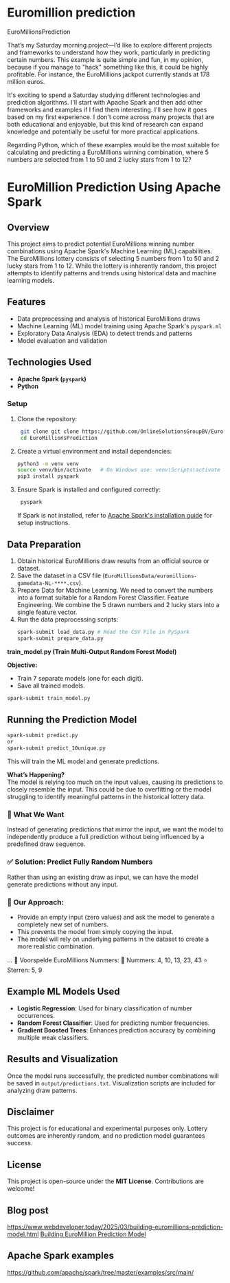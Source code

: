 # Euromillion prediction
EuroMillionsPrediction

That’s my Saturday morning project—I’d like to explore different projects and frameworks to understand how they work, particularly in predicting certain numbers. This example is quite simple and fun, in my opinion, because if you manage to "hack" something like this, it could be highly profitable. For instance, the EuroMillions jackpot currently stands at 178 million euros.

It's exciting to spend a Saturday studying different technologies and prediction algorithms. I'll start with Apache Spark and then add other frameworks and examples if I find them interesting. I'll see how it goes based on my first experience. I don't come across many projects that are both educational and enjoyable, but this kind of research can expand knowledge and potentially be useful for more practical applications.

Regarding Python, which of these examples would be the most suitable for calculating and predicting a EuroMillions winning combination, where 5 numbers are selected from 1 to 50 and 2 lucky stars from 1 to 12? 

# EuroMillion Prediction Using Apache Spark

## Overview
This project aims to predict potential EuroMillions winning number combinations using Apache Spark's Machine Learning (ML) capabilities. The EuroMillions lottery consists of selecting 5 numbers from 1 to 50 and 2 lucky stars from 1 to 12. While the lottery is inherently random, this project attempts to identify patterns and trends using historical data and machine learning models.

## Features
- Data preprocessing and analysis of historical EuroMillions draws
- Machine Learning (ML) model training using Apache Spark's `pyspark.ml`
- Exploratory Data Analysis (EDA) to detect trends and patterns
- Model evaluation and validation

## Technologies Used
- **Apache Spark (`pyspark`)**
- **Python**

### Setup
1. Clone the repository:
   ```sh
    git clone git clone https://github.com/OnlineSolutionsGroupBV/EuroMillionsPrediction.git
    cd EuroMillionsPrediction
   ```
2. Create a virtual environment and install dependencies:
   ```sh
   python3 -m venv venv
   source venv/bin/activate   # On Windows use: venv\Scripts\activate
   pip3 install pyspark
   ```
3. Ensure Spark is installed and configured correctly:
   ```sh
    pyspark
   ```

   If Spark is not installed, refer to [Apache Spark's installation guide](https://spark.apache.org/docs/latest/) for setup instructions.

## Data Preparation
1. Obtain historical EuroMillions draw results from an official source or dataset.
2. Save the dataset in a CSV file (`EuroMillionsData/euromillions-gamedata-NL-****.csv`).
3. Prepare Data for Machine Learning. We need to convert the numbers into a format suitable for a Random Forest Classifier. Feature Engineering. We combine the 5 drawn numbers and 2 lucky stars into a single feature vector.
4. Run the data preprocessing scripts:
   ```sh
   spark-submit load_data.py # Read the CSV File in PySpark
   spark-submit prepare_data.py
   ```

**train_model.py (Train Multi-Output Random Forest Model)**  

**Objective:**  
- Train 7 separate models (one for each digit).  
- Save all trained models.
  
```sh
spark-submit train_model.py
```

## Running the Prediction Model

```sh
spark-submit predict.py
or
spark-submit predict_10unique.py

```
This will train the ML model and generate predictions.

**What’s Happening?**  
The model is relying too much on the input values, causing its predictions to closely resemble the input. This could be due to overfitting or the model struggling to identify meaningful patterns in the historical lottery data.  

### 🎯 What We Want  
Instead of generating predictions that mirror the input, we want the model to independently produce a full prediction without being influenced by a predefined draw sequence.  

### ✅ Solution: Predict Fully Random Numbers  
Rather than using an existing draw as input, we can have the model generate predictions without any input.  

### 🔹 Our Approach:  
- Provide an empty input (zero values) and ask the model to generate a completely new set of numbers.  
- This prevents the model from simply copying the input.  
- The model will rely on underlying patterns in the dataset to create a more realistic combination.

... 
🎰 Voorspelde EuroMillions Nummers:
🔢 Nummers: 4, 10, 13, 23, 43
⭐ Sterren: 5, 9

## Example ML Models Used
- **Logistic Regression**: Used for binary classification of number occurrences.
- **Random Forest Classifier**: Used for predicting number frequencies.
- **Gradient Boosted Trees**: Enhances prediction accuracy by combining multiple weak classifiers.

## Results and Visualization
Once the model runs successfully, the predicted number combinations will be saved in `output/predictions.txt`. Visualization scripts are included for analyzing draw patterns.

## Disclaimer
This project is for educational and experimental purposes only. Lottery outcomes are inherently random, and no prediction model guarantees success.

## License
This project is open-source under the **MIT License**. Contributions are welcome!

## Blog post
https://www.webdeveloper.today/2025/03/building-euromillions-prediction-model.html
[Building EuroMillion Prediction Model](https://www.webdeveloper.today/2025/03/building-euromillions-prediction-model.html)

## Apache Spark examples 
https://github.com/apache/spark/tree/master/examples/src/main/


